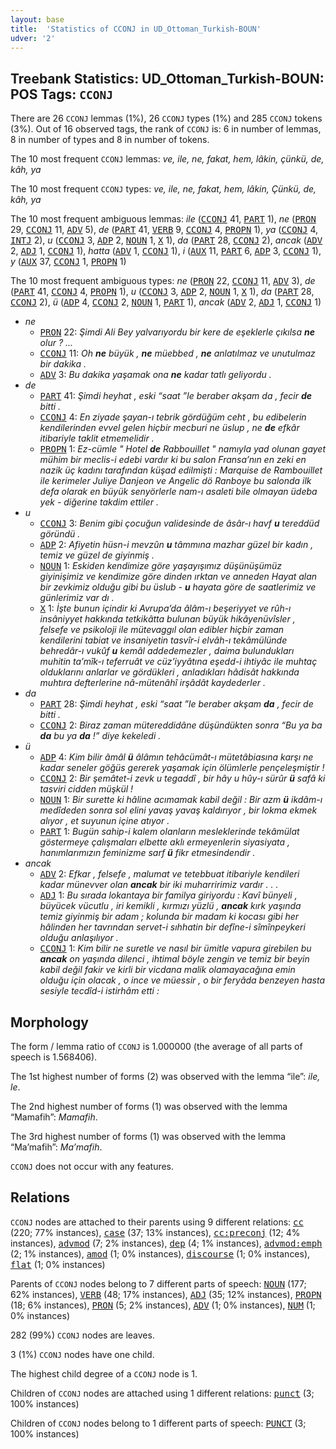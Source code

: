 ```yaml
---
layout: base
title:  'Statistics of CCONJ in UD_Ottoman_Turkish-BOUN'
udver: '2'
---
```


## Treebank Statistics: UD_Ottoman_Turkish-BOUN: POS Tags: `CCONJ`

There are 26 `CCONJ` lemmas (1%), 26 `CCONJ` types (1%) and 285 `CCONJ` tokens (3%).
Out of 16 observed tags, the rank of `CCONJ` is: 6 in number of lemmas, 8 in number of types and 8 in number of tokens.

The 10 most frequent `CCONJ` lemmas: <em>ve, ile, ne, fakat, hem, lâkin, çünkü, de, kâh, ya</em>

The 10 most frequent `CCONJ` types:  <em>ve, ile, ne, fakat, hem, lâkin, Çünkü, de, kâh, ya</em>

The 10 most frequent ambiguous lemmas: <em>ile</em> (<tt><a href="ota_boun-pos-CCONJ.html">CCONJ</a></tt> 41, <tt><a href="ota_boun-pos-PART.html">PART</a></tt> 1), <em>ne</em> (<tt><a href="ota_boun-pos-PRON.html">PRON</a></tt> 29, <tt><a href="ota_boun-pos-CCONJ.html">CCONJ</a></tt> 11, <tt><a href="ota_boun-pos-ADV.html">ADV</a></tt> 5), <em>de</em> (<tt><a href="ota_boun-pos-PART.html">PART</a></tt> 41, <tt><a href="ota_boun-pos-VERB.html">VERB</a></tt> 9, <tt><a href="ota_boun-pos-CCONJ.html">CCONJ</a></tt> 4, <tt><a href="ota_boun-pos-PROPN.html">PROPN</a></tt> 1), <em>ya</em> (<tt><a href="ota_boun-pos-CCONJ.html">CCONJ</a></tt> 4, <tt><a href="ota_boun-pos-INTJ.html">INTJ</a></tt> 2), <em>u</em> (<tt><a href="ota_boun-pos-CCONJ.html">CCONJ</a></tt> 3, <tt><a href="ota_boun-pos-ADP.html">ADP</a></tt> 2, <tt><a href="ota_boun-pos-NOUN.html">NOUN</a></tt> 1, <tt><a href="ota_boun-pos-X.html">X</a></tt> 1), <em>da</em> (<tt><a href="ota_boun-pos-PART.html">PART</a></tt> 28, <tt><a href="ota_boun-pos-CCONJ.html">CCONJ</a></tt> 2), <em>ancak</em> (<tt><a href="ota_boun-pos-ADV.html">ADV</a></tt> 2, <tt><a href="ota_boun-pos-ADJ.html">ADJ</a></tt> 1, <tt><a href="ota_boun-pos-CCONJ.html">CCONJ</a></tt> 1), <em>hatta</em> (<tt><a href="ota_boun-pos-ADV.html">ADV</a></tt> 1, <tt><a href="ota_boun-pos-CCONJ.html">CCONJ</a></tt> 1), <em>i</em> (<tt><a href="ota_boun-pos-AUX.html">AUX</a></tt> 11, <tt><a href="ota_boun-pos-PART.html">PART</a></tt> 6, <tt><a href="ota_boun-pos-ADP.html">ADP</a></tt> 3, <tt><a href="ota_boun-pos-CCONJ.html">CCONJ</a></tt> 1), <em>y</em> (<tt><a href="ota_boun-pos-AUX.html">AUX</a></tt> 37, <tt><a href="ota_boun-pos-CCONJ.html">CCONJ</a></tt> 1, <tt><a href="ota_boun-pos-PROPN.html">PROPN</a></tt> 1)

The 10 most frequent ambiguous types:  <em>ne</em> (<tt><a href="ota_boun-pos-PRON.html">PRON</a></tt> 22, <tt><a href="ota_boun-pos-CCONJ.html">CCONJ</a></tt> 11, <tt><a href="ota_boun-pos-ADV.html">ADV</a></tt> 3), <em>de</em> (<tt><a href="ota_boun-pos-PART.html">PART</a></tt> 41, <tt><a href="ota_boun-pos-CCONJ.html">CCONJ</a></tt> 4, <tt><a href="ota_boun-pos-PROPN.html">PROPN</a></tt> 1), <em>u</em> (<tt><a href="ota_boun-pos-CCONJ.html">CCONJ</a></tt> 3, <tt><a href="ota_boun-pos-ADP.html">ADP</a></tt> 2, <tt><a href="ota_boun-pos-NOUN.html">NOUN</a></tt> 1, <tt><a href="ota_boun-pos-X.html">X</a></tt> 1), <em>da</em> (<tt><a href="ota_boun-pos-PART.html">PART</a></tt> 28, <tt><a href="ota_boun-pos-CCONJ.html">CCONJ</a></tt> 2), <em>ü</em> (<tt><a href="ota_boun-pos-ADP.html">ADP</a></tt> 4, <tt><a href="ota_boun-pos-CCONJ.html">CCONJ</a></tt> 2, <tt><a href="ota_boun-pos-NOUN.html">NOUN</a></tt> 1, <tt><a href="ota_boun-pos-PART.html">PART</a></tt> 1), <em>ancak</em> (<tt><a href="ota_boun-pos-ADV.html">ADV</a></tt> 2, <tt><a href="ota_boun-pos-ADJ.html">ADJ</a></tt> 1, <tt><a href="ota_boun-pos-CCONJ.html">CCONJ</a></tt> 1)


* <em>ne</em>
  * <tt><a href="ota_boun-pos-PRON.html">PRON</a></tt> 22: <em>Şimdi Ali Bey yalvarıyordu bir kere de eşeklerle çıkılsa <b>ne</b> olur ? ...</em>
  * <tt><a href="ota_boun-pos-CCONJ.html">CCONJ</a></tt> 11: <em>Oh <b>ne</b> büyük , <b>ne</b> müebbed , <b>ne</b> anlatılmaz ve unutulmaz bir dakika .</em>
  * <tt><a href="ota_boun-pos-ADV.html">ADV</a></tt> 3: <em>Bu dakika yaşamak ona <b>ne</b> kadar tatlı geliyordu .</em>
* <em>de</em>
  * <tt><a href="ota_boun-pos-PART.html">PART</a></tt> 41: <em>Şimdi heyhat , eski “saat ”le beraber akşam da , fecir <b>de</b> bitti .</em>
  * <tt><a href="ota_boun-pos-CCONJ.html">CCONJ</a></tt> 4: <em>En ziyade şayan-ı tebrik gördüğüm ceht , bu edibelerin kendilerinden evvel gelen hiçbir mecburi ne üslup , ne <b>de</b> efkâr itibariyle taklit etmemelidir .</em>
  * <tt><a href="ota_boun-pos-PROPN.html">PROPN</a></tt> 1: <em>Ez-cümle " Hotel <b>de</b> Rabbouillet " namıyla yad olunan gayet mühim bir meclis-i edebi vardır ki bu salon Fransa’nın en zeki en nazik üç kadını tarafından küşad edilmişti : Marquise de Rambouillet ile kerimeler Juliye Danjeon ve Angelic dö Ranboye bu salonda ilk defa olarak en büyük senyörlerle nam-ı asaleti bile olmayan üdeba yek - diğerine takdim ettiler .</em>
* <em>u</em>
  * <tt><a href="ota_boun-pos-CCONJ.html">CCONJ</a></tt> 3: <em>Benim gibi çocuğun validesinde de âsâr-ı havf <b>u</b> tereddüd göründü .</em>
  * <tt><a href="ota_boun-pos-ADP.html">ADP</a></tt> 2: <em>Afiyetin hüsn-i mevzûn <b>u</b> tâmmına mazhar güzel bir kadın , temiz ve güzel de giyinmiş .</em>
  * <tt><a href="ota_boun-pos-NOUN.html">NOUN</a></tt> 1: <em>Eskiden kendimize göre yaşayışımız düşünüşümüz giyinişimiz ve kendimize göre dinden ırktan ve anneden Hayat alan bir zevkimiz olduğu gibi bu üslub - <b>u</b> hayata göre de saatlerimiz ve günlerimiz var dı .</em>
  * <tt><a href="ota_boun-pos-X.html">X</a></tt> 1: <em>İşte bunun içindir ki Avrupa’da âlâm-ı beşeriyyet ve rûh-ı insâniyyet hakkında tetkikâtta bulunan büyük hikâyenüvîsler , felsefe ve psikoloji ile mütevaggıl olan edibler hiçbir zaman kendilerini tabiat ve insaniyetin tasvîr-i elvâh-ı tekâmülünde behredâr-ı vukûf <b>u</b> kemâl addedemezler , daima bulundukları muhitin ta’mîk-ı teferruât ve cüz’iyyâtına eşedd-i ihtiyâc ile muhtaç olduklarını anlarlar ve gördükleri , anladıkları hâdisât hakkında muhtıra defterlerine nâ-mütenâhî irşâdât kaydederler .</em>
* <em>da</em>
  * <tt><a href="ota_boun-pos-PART.html">PART</a></tt> 28: <em>Şimdi heyhat , eski “saat ”le beraber akşam <b>da</b> , fecir de bitti .</em>
  * <tt><a href="ota_boun-pos-CCONJ.html">CCONJ</a></tt> 2: <em>Biraz zaman mütereddidâne düşündükten sonra “Bu ya ba <b>da</b> bu ya <b>da</b> !” diye kekeledi .</em>
* <em>ü</em>
  * <tt><a href="ota_boun-pos-ADP.html">ADP</a></tt> 4: <em>Kim bilir âmâl <b>ü</b> âlâmın tehâcümât-ı mütetâbiasına karşı ne kadar seneler göğüs gererek yaşamak için ölümlerle pençeleşmiştir !</em>
  * <tt><a href="ota_boun-pos-CCONJ.html">CCONJ</a></tt> 2: <em>Bir şemâtet-i zevk u tegaddî , bir hây u hûy-ı sürûr <b>ü</b> safâ ki tasviri cidden müşkül !</em>
  * <tt><a href="ota_boun-pos-NOUN.html">NOUN</a></tt> 1: <em>Bir surette ki hâline acımamak kabil değil : Bir azm <b>ü</b> ikdâm-ı medîdeden sonra sol elini yavaş yavaş kaldırıyor , bir lokma ekmek alıyor , et suyunun içine atıyor .</em>
  * <tt><a href="ota_boun-pos-PART.html">PART</a></tt> 1: <em>Bugün sahip-i kalem olanların mesleklerinde tekâmülat göstermeye çalışmaları elbette aklı ermeyenlerin siyasiyata , hanımlarımızın feminizme sarf <b>ü</b> fikr etmesindendir .</em>
* <em>ancak</em>
  * <tt><a href="ota_boun-pos-ADV.html">ADV</a></tt> 2: <em>Efkar , felsefe , malumat ve tetebbuat itibariyle kendileri kadar münevver olan <b>ancak</b> bir iki muharririmiz vardır . . .</em>
  * <tt><a href="ota_boun-pos-ADJ.html">ADJ</a></tt> 1: <em>Bu sırada lokantaya bir familya giriyordu : Kavî bünyeli , büyücek vücutlu , iri kemikli , kırmızı yüzlü , <b>ancak</b> kırk yaşında temiz giyinmiş bir adam ; kolunda bir madam ki kocası gibi her hâlinden her tavrından servet-i sıhhatin bir defîne-i sîmînpeykeri olduğu anlaşılıyor .</em>
  * <tt><a href="ota_boun-pos-CCONJ.html">CCONJ</a></tt> 1: <em>Kim bilir ne suretle ve nasıl bir ümitle vapura girebilen bu <b>ancak</b> on yaşında dilenci , ihtimal böyle zengin ve temiz bir beyin kabil değil fakir ve kirli bir vicdana malik olamayacağına emin olduğu için olacak , o ince ve müessir , o bir feryâda benzeyen hasta sesiyle tecdîd-i istirhâm etti :</em>

## Morphology

The form / lemma ratio of `CCONJ` is 1.000000 (the average of all parts of speech is 1.568406).

The 1st highest number of forms (2) was observed with the lemma “ile”: <em>ile, le</em>.

The 2nd highest number of forms (1) was observed with the lemma “Mamafih”: <em>Mamafih</em>.

The 3rd highest number of forms (1) was observed with the lemma “Ma’mafih”: <em>Ma’mafih</em>.

`CCONJ` does not occur with any features.


## Relations

`CCONJ` nodes are attached to their parents using 9 different relations: <tt><a href="ota_boun-dep-cc.html">cc</a></tt> (220; 77% instances), <tt><a href="ota_boun-dep-case.html">case</a></tt> (37; 13% instances), <tt><a href="ota_boun-dep-cc-preconj.html">cc:preconj</a></tt> (12; 4% instances), <tt><a href="ota_boun-dep-advmod.html">advmod</a></tt> (7; 2% instances), <tt><a href="ota_boun-dep-dep.html">dep</a></tt> (4; 1% instances), <tt><a href="ota_boun-dep-advmod-emph.html">advmod:emph</a></tt> (2; 1% instances), <tt><a href="ota_boun-dep-amod.html">amod</a></tt> (1; 0% instances), <tt><a href="ota_boun-dep-discourse.html">discourse</a></tt> (1; 0% instances), <tt><a href="ota_boun-dep-flat.html">flat</a></tt> (1; 0% instances)

Parents of `CCONJ` nodes belong to 7 different parts of speech: <tt><a href="ota_boun-pos-NOUN.html">NOUN</a></tt> (177; 62% instances), <tt><a href="ota_boun-pos-VERB.html">VERB</a></tt> (48; 17% instances), <tt><a href="ota_boun-pos-ADJ.html">ADJ</a></tt> (35; 12% instances), <tt><a href="ota_boun-pos-PROPN.html">PROPN</a></tt> (18; 6% instances), <tt><a href="ota_boun-pos-PRON.html">PRON</a></tt> (5; 2% instances), <tt><a href="ota_boun-pos-ADV.html">ADV</a></tt> (1; 0% instances), <tt><a href="ota_boun-pos-NUM.html">NUM</a></tt> (1; 0% instances)

282 (99%) `CCONJ` nodes are leaves.

3 (1%) `CCONJ` nodes have one child.

The highest child degree of a `CCONJ` node is 1.

Children of `CCONJ` nodes are attached using 1 different relations: <tt><a href="ota_boun-dep-punct.html">punct</a></tt> (3; 100% instances)

Children of `CCONJ` nodes belong to 1 different parts of speech: <tt><a href="ota_boun-pos-PUNCT.html">PUNCT</a></tt> (3; 100% instances)

